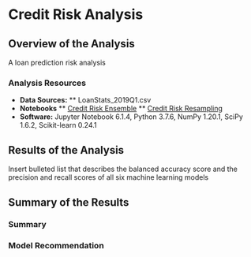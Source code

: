 # Credit Risk Analysis

## Overview of the Analysis

A loan prediction risk analysis

### Analysis Resources
* **Data Sources:** 
  ** LoanStats_2019Q1.csv 
* **Notebooks** 
  ** [Credit Risk Ensemble](https://github.com/dwwatson1/Credit_Risk_Analysis/blob/main/Notebooks/credit_risk_ensemble.ipynb)
  ** [Credit Risk Resampling](https://github.com/dwwatson1/Credit_Risk_Analysis/blob/main/Notebooks/credit_risk_resampling.ipynb)
* **Software:** Jupyter Notebook 6.1.4, Python 3.7.6, NumPy 1.20.1, SciPy 1.6.2, Scikit-learn 0.24.1

## Results of the Analysis

Insert bulleted list that describes the balanced accuracy score and the precision and recall scores of all six machine learning models

## Summary of the Results

### Summary

### Model Recommendation


